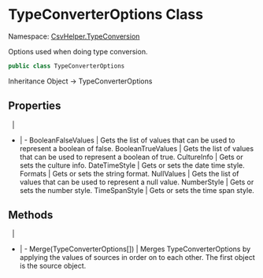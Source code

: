 # TypeConverterOptions Class

Namespace: [CsvHelper.TypeConversion](/api/CsvHelper.TypeConversion)

Options used when doing type conversion.

```cs
public class TypeConverterOptions 
```

Inheritance Object -> TypeConverterOptions

## Properties
&nbsp; | &nbsp;
- | -
BooleanFalseValues | Gets the list of values that can be used to represent a boolean of false.
BooleanTrueValues | Gets the list of values that can be used to represent a boolean of true.
CultureInfo | Gets or sets the culture info.
DateTimeStyle | Gets or sets the date time style.
Formats | Gets or sets the string format.
NullValues | Gets the list of values that can be used to represent a null value.
NumberStyle | Gets or sets the number style.
TimeSpanStyle | Gets or sets the time span style.

## Methods
&nbsp; | &nbsp;
- | -
Merge(TypeConverterOptions[]) | Merges TypeConverterOptions by applying the values of sources in order on to each other. The first object is the source object.
